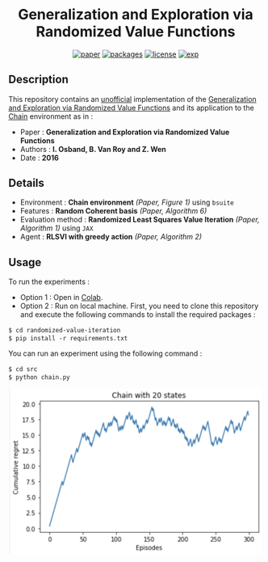 <h1 align="center" style="margin-top: 0px;"> <b>Generalization and Exploration via Randomized Value Functions</b></h1>
<div align="center" >

[![paper](https://img.shields.io/static/v1.svg?label=Paper&message=arXiv:1402.0635&color=b31b1b)](https://arxiv.org/abs/1402.0635)
[![packages](https://img.shields.io/static/v1.svg?label=Made%20with&message=JAX&color=27A59A)](https://github.com/google/jax)
[![license](https://img.shields.io/static/v1.svg?label=License&message=GPL%20v3.0&color=green)](https://www.gnu.org/licenses/gpl-3.0.html)
[![exp](https://colab.research.google.com/assets/colab-badge.svg)](https://colab.research.google.com/github/qdevpsi3/randomized-value-iteration/blob/main/notebooks/chain.ipynb)
</div>

## **Description**
This repository contains an <ins>unofficial</ins> implementation of the <ins>Generalization and Exploration via Randomized Value Functions</ins> and its application to the <ins>Chain</ins> environment as in :

- Paper : **Generalization and Exploration via Randomized Value Functions**
- Authors : **I. Osband, B. Van Roy and Z. Wen**
- Date : **2016**

## **Details**
- Environment : **Chain environment** *(Paper, Figure 1)* using `bsuite`
- Features : **Random Coherent basis** *(Paper, Algorithm 6)*
- Evaluation method : **Randomized Least Squares Value Iteration** *(Paper, Algorithm 1)* using `JAX`
- Agent : **RLSVI with greedy action** *(Paper, Algorithm 2)*
## **Usage**
To run the experiments :

- Option 1 : Open in [Colab](https://colab.research.google.com/github/qdevpsi3/randomized-value-iteration/blob/main/notebooks/chain.ipynb). 
- Option 2 : Run on local machine. First, you need to clone this repository and execute the following commands to install the required packages :
```
$ cd randomized-value-iteration
$ pip install -r requirements.txt
```
You can run an experiment using the following command :
```
$ cd src
$ python chain.py
```

<p align="center">
<img src="./notebooks/chain.png" width="500">
</p>
